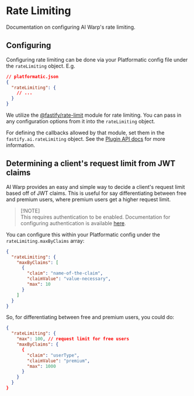 # Rate Limiting

Documentation on configuring AI Warp's rate limiting.

## Configuring

Configuring rate limiting can be done via your Platformatic config file under the `rateLimiting` object. E.g.

```json
// platformatic.json
{
  "rateLimiting": {
    // ...
  }
}
```

We utilize the [@fastify/rate-limit](https://github.com/fastify/fastify-rate-limit) module for rate limiting. You can
pass in any configuration options from it into the `rateLimiting` object.

For defining the callbacks allowed by that module, set them in the `fastify.ai.rateLimiting` object.
See the [Plugin API docs](./plugin-api.md#fastifyairatelimitingmax) for more information.

## Determining a client's request limit from JWT claims

AI Warp provides an easy and simple way to decide a client's request limit based off of JWT claims.
This is useful for say differentiating between free and premium users, where premium users get a higher
request limit.

> \[!NOTE]\
> This requires authentication to be enabled. Documentation for configuring authentication is available [here](./auth.md).

You can configure this within your Platformatic config under the `rateLimiting.maxByClaims` array:

```json
{
  "rateLimiting": {
    "maxByClaims": [
      {
        "claim": "name-of-the-claim",
        "claimValue": "value-necessary",
        "max": 10
      }
    ]
  }
}
```

So, for differentiating between free and premium users, you could do:

```json
{
  "rateLimiting": {
    "max": 100, // request limit for free users
    "maxByClaims": {
      {
        "claim": "userType",
        "claimValue": "premium",
        "max": 1000
      }
    }
  }
}
```
